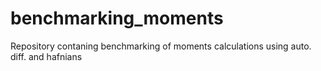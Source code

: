 # benchmarking_moments
Repository contaning benchmarking of moments calculations using auto. diff. and hafnians
